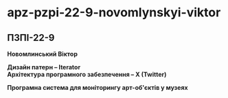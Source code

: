 # apz-pzpi-22-9-novomlynskyi-viktor

## ПЗПІ-22-9  
**Новомлинський Віктор**  

**Дизайн патерн – Iterator**  
**Архітектура програмного забезпечення – X (Twitter)**  

**Програмна система для моніторингу арт-об'єктів у музеях**  

